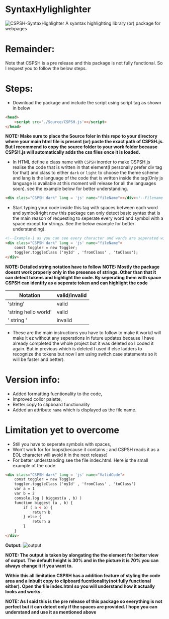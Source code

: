 # SyntaxHylighlighter

![CSPSH-SyntaxHighlighter](https://github.com/Chandra-sekhar-pilla/CSPSH/blob/main/Resources/CSPSH.png)
 A syantax highlighting library (or) package for webpages

# Remainder:

Note that CSPSH is a pre release and this package is not fully functional. So I request you to follow the below steps.

# Steps:

- Download the package and include the script using script tag as shown in below

```html
<head>
    <script src='./Source/CSPSH.js'></script>
</head>
```

**NOTE: Make sure to place the Source foler in this repo to your directory where your main html file is present (or) paste the exact path of CSPSH.js. But I recommend to copy the source folder to your work folder because CSPSH.js will automatically adds the css files once it is loaded.**

- In HTML define a class name with ``CSPSH`` inorder to make CSPSH.js realise the code that is written in that element(I personally prefer div tag for that) and class to either ``dark`` or ``light`` to choose the theme scheme and lang is the language of the code that is written inside the tag(Only js language is available at this moment will release for all the languages soon). see the example below for better understanding.

```html
<div class="CSPSH dark" lang = 'js' name="fileName"></div><!--Filename is optional and it will be undefined if the field is empty-->
```

- Start typing your code inside this tag with spaces between each word and symbol(right now this package can only detect basic syntax that is the main reason of requesting to seperate every word and symbol with a space except for strings. See the below example for better understanding).

```html
<!--Example-1 as you can see every character and words are seperated with spaces except the strings-->
<div class="CSPSH dark" lang = 'js' name="fileName">
    const toggler = new Toggler;
    toggler.toggleClass ('myId' , 'fromClass' , 'toClass');
</div>
```

**NOTE: Detailed string notation have to follow**
**NOTE: Mostly the package doesnt work properly only in the presense of strings. Other than that it can detect tokens and highlight the code. By seperating them with space CSPSH can identify as a seperate token and can highlight the code**

Notation | valid/invalid
-------- | -------------
'string' | valid
'string hello world' | valid
' string '| invalid

- These are the main instructions you have to follow to make it work(I will make it ez without any seperations in future updates because I have already completed the whole project but it was deleted so I coded it again. But in previous which is deleted I used if else ladders to recognize the tokens but now I am using switch case statements so it will be faster and better).

# Version info:
- Added formatting fucntionality to the code,
- Improved collor palette,
- Better copy to clipboard functionality
- Added an attribute ``name`` which is displayed as the file name.

# Limitation yet to overcome
- Still you have to seperate symbols with spaces,
- Won't work for for loops(because it contains ; and CSPSH reads it as a EOL character will avoid it in the next release)
- For better understanding see the file index.html. Here is the small example of the code

```html
<div class="CSPSH dark" lang = 'js' name="ValidCode">
    const toggler = new Toggler
    toggler.toggleClass ('myId' , 'fromClass' , 'toClass')
    var a = 1
    var b = 2
    console.log ( biggest(a , b) )
    function biggest (a , b) {
        if ( a < b) {
            return b
        } else {
            return a
        }
    }
</div>
```
**Output:**
![output](https://github.com/Chandra-sekhar-pilla/CSPSH/blob/main/Resources/Output.png)

**NOTE: The output is taken by alongating the the element for better view of output. The default height is 30% and in the picture it is 70% you can always change it if you want to.**

**Within this all limitation CSPSH has a addition feature of styling the code area and a inbuilt copy to clipboard fucntionality(not fully functional either). Open the file index.html so you will understand how it actually looks and works.**


**NOTE: As I said this is the pre release of this package so everything is not perfect but it can detect only if the spaces are provided. I hope you can understand and use it as mentioned above**